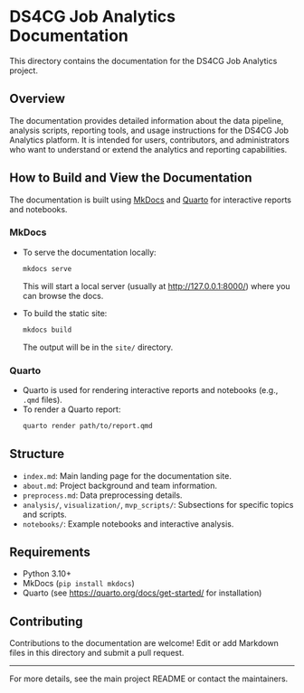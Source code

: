 # DS4CG Job Analytics Documentation

This directory contains the documentation for the DS4CG Job Analytics project.

## Overview
The documentation provides detailed information about the data pipeline, analysis scripts, reporting tools, and usage instructions for the DS4CG Job Analytics platform. It is intended for users, contributors, and administrators who want to understand or extend the analytics and reporting capabilities.

## How to Build and View the Documentation

The documentation is built using [MkDocs](https://www.mkdocs.org/) and [Quarto](https://quarto.org/) for interactive reports and notebooks.

### MkDocs
- To serve the documentation locally:
  ```sh
  mkdocs serve
  ```
  This will start a local server (usually at http://127.0.0.1:8000/) where you can browse the docs.

- To build the static site:
  ```sh
  mkdocs build
  ```
  The output will be in the `site/` directory.

### Quarto
- Quarto is used for rendering interactive reports and notebooks (e.g., `.qmd` files).
- To render a Quarto report:
  ```sh
  quarto render path/to/report.qmd
  ```

## Structure
- `index.md`: Main landing page for the documentation site.
- `about.md`: Project background and team information.
- `preprocess.md`: Data preprocessing details.
- `analysis/`, `visualization/`, `mvp_scripts/`: Subsections for specific topics and scripts.
- `notebooks/`: Example notebooks and interactive analysis.

## Requirements
- Python 3.10+
- MkDocs (`pip install mkdocs`)
- Quarto (see https://quarto.org/docs/get-started/ for installation)

## Contributing
Contributions to the documentation are welcome! Edit or add Markdown files in this directory and submit a pull request.

---
For more details, see the main project README or contact the maintainers.
